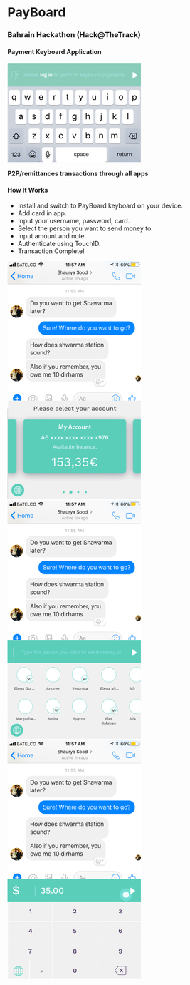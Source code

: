 # PayBoard
### Bahrain Hackathon (Hack@TheTrack)
#### Payment Keyboard Application

<img src = "PayBoardLogo.png" width ="300">


**P2P/remittances transactions through all apps**

#### How It Works
- Install and switch to PayBoard keyboard on your device.
- Add card in app.
- Input your username, password,  card. 
- Select the person you want to send money to.
- Input amount and note.
- Authenticate using TouchID.
- Transaction Complete!

<img src = "Screenshots/4.png" width ="300">

<img src = "Screenshots/6.png" width ="300">

<img src = "Screenshots/7.png" width ="300">
